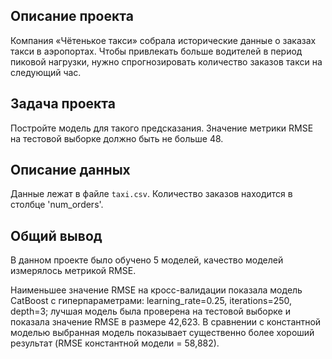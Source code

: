 ## Описание проекта
Компания «Чётенькое такси» собрала исторические данные о заказах такси в аэропортах. Чтобы привлекать больше водителей в период пиковой нагрузки, нужно спрогнозировать количество заказов такси на следующий час. 

## Задача проекта
Постройте модель для такого предсказания.
Значение метрики RMSE на тестовой выборке должно быть не больше 48.

## Описание данных
Данные лежат в файле `taxi.csv`. 
Количество заказов находится в столбце 'num_orders'.

## Общий вывод
В данном проекте было обучено 5 моделей, качество моделей измерялось метрикой RMSE. 

Наименьшее значение RMSE на кросс-валидации показала модель CatBoost с гиперпараметрами: learning_rate=0.25, iterations=250, depth=3; лучшая модель была проверена на тестовой выборке и показала значение RMSE в размере 42,623. В сравнении с константной моделью выбранная модель показывает существенно более хороший результат (RMSE константной модели = 58,882).
